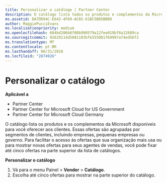 ```yaml
---
title: Personalizar o catálogo | Partner Center
description: O catálogo lista todos os produtos e complementos da Microsoft disponíveis para os parceiros vender.
ms.assetid: DA7DD94C-E642-4F69-AC02-61BC5B05BB0D
author: MaggiePucciEvans
ms.localizationpriority: medium
ms.openlocfilehash: 604bd206b8f80b990579a12fee019bf8a12689ca
ms.sourcegitcommit: 92629114d5081103bfe555081f69997af4ed56f2
ms.translationtype: MT
ms.contentlocale: pt-BR
ms.lasthandoff: 08/31/2018
ms.locfileid: "2874926"
---
```

# <a name="customize-the-catalog"></a>Personalizar o catálogo

**Aplicável a**

-  Partner Center
-  Partner Center for Microsoft Cloud for US Government
-  Partner Center for Microsoft Cloud Germany

O catálogo lista os produtos e os complementos da Microsoft disponíveis para você oferecer aos clientes. Essas ofertas são agrupadas por segmentos de clientes, incluindo empresas, pequenas empresas ou governo. Para facilitar o acesso às ofertas que sua organização mais usa ou para mostrar novas ofertas para seus agentes de vendas, você pode fixar até cinco ofertas na parte superior da lista de catálogos.

**Personalizar o catálogo**

1.  Vá para o menu Painel &gt; **Vender** &gt; **Catálogo**.
2.  Escolha até cinco ofertas para mostrar na parte superior do catálogo.

 

 



